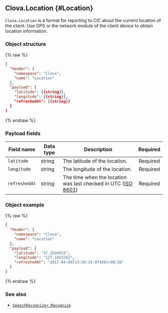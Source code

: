 ## Clova.Location {#Location}
`Clova.Location` is a format for reporting to CIC about the current location of the client. Use GPS or the network module of the client device to obtain location information.

### Object structure
{% raw %}
```json
{
  "header": {
    "namespace": "Clova",
    "name": "Location"
  },
  "payload": {
    "latitude": {{string}},
    "longitude": {{string}},
    "refreshedAt": {{string}}
  }
}
```
{% endraw %}

### Payload fields

| Field name       | Data type    | Description                     | Required |
|---------------|---------|-----------------------------|:---------:|
| `latitude`      | string  | The latitude of the location.                                                                                     | Required |
| `longitude`     | string  | The longitude of the location.                                                                                     | Required |
| `refreshedAt`   | string  | The time when the location was last checked in UTC (<a href="https://en.wikipedia.org/wiki/ISO_8601" target="_blank">ISO 8601</a>) | Required |

### Object example
{% raw %}
```json
{
  "header": {
    "namespace": "Clova",
    "name": "Location"
  },
  "payload": {
    "latitude": "37.3594915",
    "longitude": "127.1032242",
    "refreshedAt": "2017-04-06T13:34:15.074361+08:28"
  }
}
```
{% endraw %}

### See also
* [`SpeechRecognizer.Recognize`](/Develop/References/CICInterface/SpeechRecognizer.md#Recognize)
